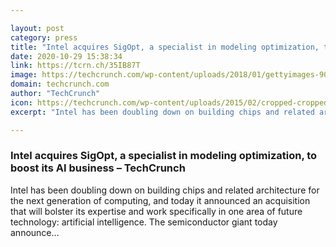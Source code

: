 ```yaml
---

layout: post
category: press
title: "Intel acquires SigOpt, a specialist in modeling optimization, to boost its AI business"
date: 2020-10-29 15:38:34
link: https://tcrn.ch/35IB87T
image: https://techcrunch.com/wp-content/uploads/2018/01/gettyimages-906822194.jpg?w=589
domain: techcrunch.com
author: "TechCrunch"
icon: https://techcrunch.com/wp-content/uploads/2015/02/cropped-cropped-favicon-gradient.png?w=180
excerpt: "Intel has been doubling down on building chips and related architecture for the next generation of computing, and today it announced an acquisition that will bolster its expertise and work specifically in one area of future technology: artificial intelligence. The semiconductor giant today announce…"

---
```


### Intel acquires SigOpt, a specialist in modeling optimization, to boost its AI business – TechCrunch

Intel has been doubling down on building chips and related architecture for the next generation of computing, and today it announced an acquisition that will bolster its expertise and work specifically in one area of future technology: artificial intelligence. The semiconductor giant today announce…